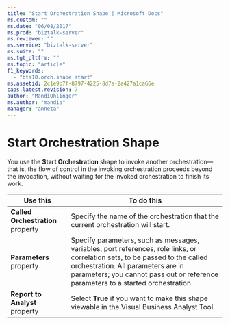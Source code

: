 ```yaml
---
title: "Start Orchestration Shape | Microsoft Docs"
ms.custom: ""
ms.date: "06/08/2017"
ms.prod: "biztalk-server"
ms.reviewer: ""
ms.service: "biztalk-server"
ms.suite: ""
ms.tgt_pltfrm: ""
ms.topic: "article"
f1_keywords: 
  - "bts10.orch.shape.start"
ms.assetid: 2c1e9b7f-8797-4225-8d7a-2a427a1ca66e
caps.latest.revision: 7
author: "MandiOhlinger"
ms.author: "mandia"
manager: "anneta"
---
```

# Start Orchestration Shape
You use the **Start Orchestration** shape to invoke another orchestration—that is, the flow of control in the invoking orchestration proceeds beyond the invocation, without waiting for the invoked orchestration to finish its work.  
  
|Use this|To do this|  
|--------------|----------------|  
|**Called Orchestration** property|Specify the name of the orchestration that the current orchestration will start.|  
|**Parameters** property|Specify parameters, such as messages, variables, port references, role links, or correlation sets, to be passed to the called orchestration. All parameters are in parameters; you cannot pass out or reference parameters to a started orchestration.|  
|**Report to Analyst** property|Select **True** if you want to make this shape viewable in the Visual Business Analyst Tool.|